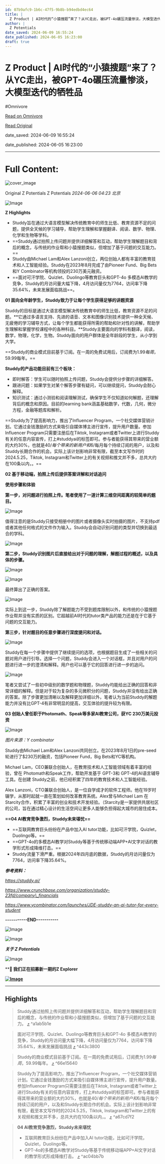```yaml
---
id: 07b9afc9-1b6c-47f5-9b8b-b94edbd4ec64
title: |
  Z Product | AI时代的“小猿搜题”来了？从YC走出，被GPT-4o碾压流量惨淡，大模型迭代的牺牲品
author: |
  Z Potentials
date_saved: 2024-06-09 16:55:24
date_published: 2024-06-05 16:23:00
draft: true
---
```


# Z Product | AI时代的“小猿搜题”来了？从YC走出，被GPT-4o碾压流量惨淡，大模型迭代的牺牲品
#Omnivore

[Read on Omnivore](https://omnivore.app/me/https-mp-weixin-qq-com-s-xp-0-na-4-vt-9-vfy-fp-0-w-gjx-sw-18ffec8b910)

[Read Original](https://mp.weixin.qq.com/s/XP0-NA4Vt9vfyFP0WGjxSw)

date_saved: 2024-06-09 16:55:24

date_published: 2024-06-05 16:23:00

--- 

# Full Content: 

![cover_image](https://proxy-prod.omnivore-image-cache.app/0x0,sBXgnBpiaxrrrOodcznO_aIiDeL2ZgFprPp6b2rwqSCg/https://mmbiz.qpic.cn/sz_mmbiz_jpg/Z300vPwLQkmiaEzP1ggYgiabhuu4VT2c0JbWCCSbCc8QOuEojj6p6CHqibYXBUjrP9zicqVLeCe2Q4loFKaiaZLmz1A/0?wx_fmt=jpeg) 

Original  Z Potentials  Z Potentials _2024-06-06 04:23_ _北京_ 

![Image](https://proxy-prod.omnivore-image-cache.app/0x0,sX4ZRJr8lwnjHS3LmJoW2EE9MGYFNqGYkFkeonMvRflw/https://mmbiz.qpic.cn/mmbiz_png/ib38wYqSEotAKbicribY66z9gv50Y46ibJibEzFa0Ahcib0YjE0IuFehdYTk1EabhxmnFsgwEb9mnnUaWdB7709ukF1A/640?wx_fmt=png&from=appmsg&tp=wxpic&wxfrom=5&wx_lazy=1&wx_co=1)

**Z Highlights**

* Studdy旨在通过大语言模型解决传统教育中的师生比低、教育资源不足的问题，提供全天候的学习辅导，帮助学生理解和掌握翻译、阅读、数学、物理、化学和生物等学科。
* ==Studdy通过拍照上传问题并提供详细解答和互动，帮助学生理解题目和背后的概念，与传统的作业帮和小猿搜题类似，但增加了基于问题的交互能力。==
* Studdy由Michael Lam和Alex Lanzoni创立，两位创始人都有丰富的教育技术和人工智能经验。Studdy在2023年8月完成了由Pioneer Fund、Big Bets和Y Combinator等机构领投的230万美元融资。
* ==面对可汗学院、Quizlet、Duolingo等教育巨头和GPT-4o 多模态AI教学的竞争，Studdy的月访问量大幅下降，4月访问量仅为7764，访问率下降35.64%，未来发展面临挑战==。

**01 面向全年龄学生，Studdy致力于让每个学生获得足够的讲题资源**

Studdy的目标是通过大语言模型解决传统教育中的师生比低，教育资源不足的问题。**它通过多语言支持、先进的语音、文本和图像识别技术提供一种全天候、无疲倦的学习辅导方式，让每个学生都能获得所需的帮助和针对性的讲解，帮助学生理解和掌握学校课程中的各种科目。**Studdy主要面向的学科有翻译，阅读，数学，物理，化学，生物。Studdy面向的用户群体是全年龄段的学生，从小学到大学。

==Studdy的商业模式目前基于订阅。在一周的免费试用后，订阅费为$1.99每周，$59.99每年。==

**Studdy的产品功能目前有三个板块：**

* 即时解答：学生可以随时拍照上传问题，Studdy会提供分步骤的详细解答。
* 跟进问题：如果学生对某个解答步骤有疑问，可以继续提问，Studdy会耐心解释。
* 知识测试：通过小测验和阅读理解测试，确保学生不仅知道如何解题，还理解背后的概念和原因。目前的learning bank涵盖基础数学，代数，几何，微分方程，金融等题库和解析。

==Studdy为了提高影响力，推出了Influencer Program，一个社交媒体营销计划。它通过金钱激励的方式来吸引自媒体博主进行宣传，提升用户数量。参加Influencer Program只需要注册后在Tiktok, Instagram或者Twitter上进行Studdy有关的任意内容宣传，打上#studdyai的标签即可。参与者能获得其带来的营业额的大约30%，也就是$40/每个带来的新用户和$6/每月每个持续订阅的用户，以及和Studdy长期合作的机会。实际上该计划影响非常有限，截至本文写作时的2024.5.25，Tiktok, Instagram和Twitter上的有关视频和推文并不多，总共大约在100条以内，。==

**02 基于移动端，拍照上传后提供答案详解和对话追问**

**使用步骤和体验**

**第一步，对问题进行拍照上传。笔者使用了一道计算三维空间距离的较简单的题目。**

![Image](https://proxy-prod.omnivore-image-cache.app/0x0,sGGQ4i0jIO18sOurZL-6ozW5RDOu1UA8R28aaYEmI_q0/https://mmbiz.qpic.cn/mmbiz_png/ib38wYqSEotAKbicribY66z9gv50Y46ibJibE6X3kGWt8icg9U7BNrdtXib6shFfOd7gozD2Fz0kPGjOWuU4YIOicj5gmw/640?wx_fmt=png&from=appmsg&tp=wxpic&wxfrom=5&wx_lazy=1&wx_co=1)

值得注意的是Studdy只接受相册中的图片或者摄像头实时拍摄的图片，不支持pdf或者其他任何格式的文件作为输入。Studdy会自动识别问题的类型并切换到最适合的学科。

![Image](https://proxy-prod.omnivore-image-cache.app/0x0,sw1JoToZbOjuttsw1l6XIma-nukm9fHetDYPOq8SbGg4/https://mmbiz.qpic.cn/mmbiz_png/ib38wYqSEotAKbicribY66z9gv50Y46ibJibEu5iaKwnXg2Vb4ibXib6MWxOnEnibBaTdkrsgwnX4ryk1rJOueHq8m1IjEA/640?wx_fmt=png&from=appmsg&tp=wxpic&wxfrom=5&wx_lazy=1&wx_co=1)

**第二步，Studdy识别图片后直接给出对于问题的理解，解题过程的概述，以及具体的步骤。**

![Image](https://proxy-prod.omnivore-image-cache.app/0x0,s_czbdNXFH6JfXtMEQOEn22VfMn9NFBAKZCdXEK0O5iU/https://mmbiz.qpic.cn/mmbiz_png/ib38wYqSEotAKbicribY66z9gv50Y46ibJibEeh4ZVAfBpRqNicbOYCg4DMoefUCbVzj5CrnD7Pq5kovXic3K0r7LXLjA/640?wx_fmt=png&from=appmsg&tp=wxpic&wxfrom=5&wx_lazy=1&wx_co=1)

![Image](https://proxy-prod.omnivore-image-cache.app/0x0,sTzyB7rdPG1XiV5sly2o9MMqpQSxeDTlp6zpDkM8HIxw/https://mmbiz.qpic.cn/mmbiz_png/ib38wYqSEotAKbicribY66z9gv50Y46ibJibE5lUgcoFtfYQkAhwk2R7yib5PEsH15AfKbPicZ5rF8XTEmPNVUeMWaScw/640?wx_fmt=png&from=appmsg&tp=wxpic&wxfrom=5&wx_lazy=1&wx_co=1)

最终算出了正确的答案。

![Image](https://proxy-prod.omnivore-image-cache.app/0x0,shOrUGU3Pi-6AM8Oj63PHiPJg7l1ogJH3sKfjO-zAmiU/https://mmbiz.qpic.cn/mmbiz_png/ib38wYqSEotAKbicribY66z9gv50Y46ibJibEolUH0DlzbP09F54w4obviciaILWRdY4fUB3k6ecOpRl9QKMasics3XI2w/640?wx_fmt=png&from=appmsg&tp=wxpic&wxfrom=5&wx_lazy=1&wx_co=1)

实际上到这一步，Studdy除了解题能力不受到题库限制以外，和传统的小猿搜题作业帮并没有实质的区别。它超越前AI时代的tutor类产品的能力还是在于它基于问题的交互能力。

**第三步，针对题目的任意步骤进行深度提问和对话。**

![Image](https://proxy-prod.omnivore-image-cache.app/0x0,s4p7292wH4dikGU6vyxUuL3Y_iVUK6O2FIFHjhDoLHJk/https://mmbiz.qpic.cn/mmbiz_png/ib38wYqSEotAKbicribY66z9gv50Y46ibJibERq484tLVIy6jcth66uBy3WZNfwoDJk28Y3wH30fibW0TyHWAlSIsiaHA/640?wx_fmt=png&from=appmsg&tp=wxpic&wxfrom=5&wx_lazy=1&wx_co=1)

Studdy在每一个步骤中提供了继续提问的选项，也根据题目生成了一些相关的问题对用户进行引导。选择一个问题，Studdy会进入一个对话框，并且对用户的问题进行进一步的澄清和解释。用户也可以基于它的回答进行进一步的追问。

![Image](https://proxy-prod.omnivore-image-cache.app/0x0,sd8duUdSuqfVsuQm4QK69F_j42DCvAB_gmh0y9f6FNes/https://mmbiz.qpic.cn/mmbiz_png/ib38wYqSEotAKbicribY66z9gv50Y46ibJibEoUGLzwO7ibDbFus3CsRITvrCsHzm7wxIhSKSoW349diaicfJEmfzhyGDA/640?wx_fmt=png&from=appmsg&tp=wxpic&wxfrom=5&wx_lazy=1&wx_co=1)

笔者又尝试了一些初中级别的数学题和物理题，Studdy均能给出正确的回答和非常详细的解释。但是对于较为复杂的多元微积分的问题，Studdy并没有给出正确的答案。除了步骤更加清晰以及解释更加详细以外，笔者认为当前Studdy的解题能力并没有比GPT-4有非常明显的提高，交互体验的提升较为有限。

**03 创始人曾任职于Photomath、Speak等多家AI教育公司，获YC 230万美元投资**

![Image](https://proxy-prod.omnivore-image-cache.app/0x0,sfVN9Ft3eZ8t5HFxDhjQzeGS_l0d2PtEzHPXCpk7avjA/https://mmbiz.qpic.cn/mmbiz_png/ib38wYqSEotAKbicribY66z9gv50Y46ibJibEiat9oIdEApLqVPCgJfHHHV7c6LRtiaq576JX1VpTvDpPhPLibsPyeC2oQ/640?wx_fmt=png&from=appmsg&tp=wxpic&wxfrom=5&wx_lazy=1&wx_co=1)

_图片来源：Y combinator_

Studdy由Michael Lam和Alex Lanzoni共同创立。在2023年8月1日的pre-seed轮进行了$230万的融资，包括Pioneer Fund，Big Bets和YC等机构。

Michael Lam，CEO兼联合创始人，在教育技术和人工智能领域有着丰富的经验，曾在 Photomath和Speak工作，帮助开发基于 GPT-3和 GPT-4的AI语言辅导工具。在创建 Studdy之前，他已经积累了四年的教育技术和人工智能经验。

Alex Lanzoni，CTO兼联合创始人，是一位自学成才的软件工程师。他在19岁时辍学，从那时起就一直在策划如何改革教育系统。Alex曾与Michael Lam 在Starcity合作，积累了丰富的创业和技术开发经验。（Starcity是一家提供共居社区的公司，旨在通过精心设计的生活空间让更多人能够负担得起大城市的居住成本。

**==04 AI教育竞争激烈，Studdy未来堪忧==**

* ==互联网教育巨头纷纷在产品中加入AI tutor功能，比如可汗学院，Quizlet，Duolingo等。==
* ==GPT-4o的多模态AI教学对Studdy等基于传统移动端APP+AI文字对话的教学形式形成降维打击。==
* Studdy流量下滑严重。根据2024年四月底的数据，Studdy的月访问量仅为7764，访问率下降35.64%。

**_参考资料：_**

_https://studdy.ai/_

_https://www.crunchbase.com/organization/studdy-23fd/company\_financials_

_https://www.ycombinator.com/launches/JDE-studdy-an-ai-tutor-for-every-student_

**\-----------END-----------**

![Image](https://proxy-prod.omnivore-image-cache.app/0x0,sfZiAuzTvQtGxZ1cmcJxuVPYFp0zWGo-NCZn6EZMuHkE/https://mmbiz.qpic.cn/sz_mmbiz_png/Z300vPwLQkls68Qn81bNt9eybYucdwibOuqZ1QJnXBLs51mQdXicSfrA42wicxQL1t6v7U6ibr9eqnkG0kEVPiaAflA/640?wx_fmt=other&from=appmsg&wxfrom=5&wx_lazy=1&wx_co=1&tp=webp)  

![Image](https://proxy-prod.omnivore-image-cache.app/0x0,sUcPBVifTjiU79WVN6wtkayT6R0CxidU-Zc_0hzlfqbk/https://mmbiz.qpic.cn/sz_mmbiz_jpg/Z300vPwLQkls68Qn81bNt9eybYucdwibOugK3jzmlvHKI1fD1yvBy9jT19wp9jibhIz7ibtLVf0ljWGgVMTjlaleQ/640?wx_fmt=other&from=appmsg&wxfrom=5&wx_lazy=1&wx_co=1&tp=webp)

**_关于 Z Potentials_**  

![Image](https://proxy-prod.omnivore-image-cache.app/0x0,souMIyRa2vFciQRe7Xyrv8YlQi1fPcRf32ak5iQXI4pY/https://mmbiz.qpic.cn/sz_mmbiz_jpg/Z300vPwLQknVdNteT0xq29EUj0yEQte3Oge1ubgibJA5KmUAxQAN3sebg9N67Wtnb7Bxk2icR6VqwClDacfictAHg/640?wx_fmt=other&from=appmsg&tp=webp&wxfrom=5&wx_lazy=1&wx_co=1)

****🚀 我们正在招募新一期的Z Explorer**

[**![Image](https://proxy-prod.omnivore-image-cache.app/0x0,shGaeSbkdnhREGSRNwXF3-GSAMw_dyQOe_buRsuRMzWA/https://mmbiz.qpic.cn/sz_mmbiz_png/Z300vPwLQklFF337UTDvscVmiaZIq97Ul2Xygcg6GzvuVskGTeaiavoM5v2FM84ic5yTfmC62H64FGqJV2icibWOmWA/640?wx_fmt=other&from=appmsg&wxfrom=5&wx_lazy=1&wx_co=1&tp=webp)**](http://mp.weixin.qq.com/s?%5F%5Fbiz=MzI4NTgxMDk1NA==&mid=2247492929&idx=5&sn=2c71cc29240e8e05f0a1e1c2d98b4621&chksm=ebe42d24dc93a4320f890f36cd87b05fe7072b22c8bc092c226231822e9ecd5ad4673ffd6b00&scene=21#wechat%5Fredirect)

---

## Highlights

> Studdy通过拍照上传问题并提供详细解答和互动，帮助学生理解题目和背后的概念，与传统的作业帮和小猿搜题类似，但增加了基于问题的交互能力。 [⤴️](https://omnivore.app/me/https-mp-weixin-qq-com-s-xp-0-na-4-vt-9-vfy-fp-0-w-gjx-sw-18ffec8b910#a1ab5b1e-58a9-41b2-be2c-75ef04a90c7c)  ^a1ab5b1e

> 面对可汗学院、Quizlet、Duolingo等教育巨头和GPT-4o 多模态AI教学的竞争，Studdy的月访问量大幅下降，4月访问量仅为7764，访问率下降35.64%，未来发展面临挑战 [⤴️](https://omnivore.app/me/https-mp-weixin-qq-com-s-xp-0-na-4-vt-9-vfy-fp-0-w-gjx-sw-18ffec8b910#443c3800-34e9-412b-9950-68e7638fe452)  ^443c3800

> Studdy的商业模式目前基于订阅。在一周的免费试用后，订阅费为$1.99每周，$59.99每年。 [⤴️](https://omnivore.app/me/https-mp-weixin-qq-com-s-xp-0-na-4-vt-9-vfy-fp-0-w-gjx-sw-18ffec8b910#66e15640-4c5b-4416-946d-eb9d7025083b)  ^66e15640

> Studdy为了提高影响力，推出了Influencer Program，一个社交媒体营销计划。它通过金钱激励的方式来吸引自媒体博主进行宣传，提升用户数量。参加Influencer Program只需要注册后在Tiktok, Instagram或者Twitter上进行Studdy有关的任意内容宣传，打上#studdyai的标签即可。参与者能获得其带来的营业额的大约30%，也就是$40/每个带来的新用户和$6/每月每个持续订阅的用户，以及和Studdy长期合作的机会。实际上该计划影响非常有限，截至本文写作时的2024.5.25，Tiktok, Instagram和Twitter上的有关视频和推文并不多，总共大约在100条以内，。 [⤴️](https://omnivore.app/me/https-mp-weixin-qq-com-s-xp-0-na-4-vt-9-vfy-fp-0-w-gjx-sw-18ffec8b910#a67cd7f2-264a-4079-8ea6-c219b64cd92a)  ^a67cd7f2

> **04 AI教育竞争激烈，Studdy未来堪忧**
> 
> * 互联网教育巨头纷纷在产品中加入AI tutor功能，比如可汗学院，Quizlet，Duolingo等。
> * GPT-4o的多模态AI教学对Studdy等基于传统移动端APP+AI文字对话的教学形式形成降维打击。 [⤴️](https://omnivore.app/me/https-mp-weixin-qq-com-s-xp-0-na-4-vt-9-vfy-fp-0-w-gjx-sw-18ffec8b910#ac04bb7b-3d73-4750-98c1-d618f6cc5170)  ^ac04bb7b

